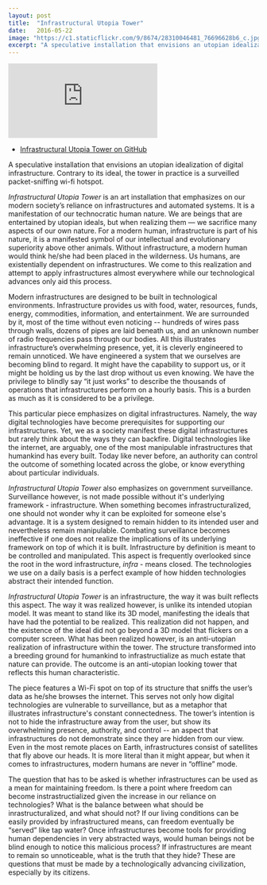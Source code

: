 ```yaml
---
layout: post
title:  "Infrastructural Utopia Tower"
date:   2016-05-22
image: "https://c1.staticflickr.com/9/8674/28310046481_76696628b6_c.jpg"
excerpt: "A speculative installation that envisions an utopian idealization of digital infrastructure. Contrary to its ideal, the tower in practice is a surveilled packet-sniffing wi-fi hotspot."
---
```


<iframe src="https://player.vimeo.com/video/166409996?color=9CBEF2"  frameborder="0" webkitallowfullscreen mozallowfullscreen allowfullscreen></iframe>

- [Infrastructural Utopia Tower on GitHub](https://github.com/mbrav/InfrastructuralUtopiaTower)

A speculative installation that envisions an utopian idealization of digital infrastructure. Contrary to its ideal, the tower in practice is a surveilled packet-sniffing wi-fi hotspot.

*Infrastructural Utopia Tower* is an art installation that emphasizes on our modern society’s reliance on infrastructures and automated systems. It is a manifestation of our technocratic human nature. We are beings that are entertained by utopian ideals, but when realizing them — we sacrifice many aspects of our own nature. For a modern human, infrastructure is part of his nature, it is a manifested symbol of our intellectual and evolutionary superiority above other animals. Without infrastructure, a modern human would think he/she had been placed in the wilderness. Us humans, are existentially dependent  on infrastructures. We come to this realization and attempt to apply infrastructures almost everywhere while our technological advances only aid this process.

Modern infrastructures are designed to be built in technological environments. Infrastructure provides us with food, water, resources, funds, energy, commodities, information, and entertainment. We are surrounded by it, most of the time without even noticing -- hundreds of wires pass through walls, dozens of pipes are laid beneath us, and an unknown number of radio frequencies pass through our bodies. All this illustrates infrastructure’s overwhelming presence, yet, it is cleverly engineered to remain unnoticed. We have engineered a system that we ourselves are becoming blind to regard. It might have the capability to support us, or it might be holding us by the last drop without us even knowing. We have the privilege to blindly say “it just works” to describe the thousands of operations that infrastructures perform on a hourly basis. This is a burden as much as it is considered to be a privilege.

This particular piece emphasizes on digital infrastructures. Namely, the way digital technologies have become prerequisites for supporting our infrastructures. Yet, we as a society manifest these digital infrastructures but rarely think about the ways they can backfire. Digital technologies like the internet, are arguably, one of the most manipulable infrastructures that humankind has every built. Today like never before, an authority can control the outcome of something located across the globe, or know everything about particular individuals.

*Infrastructural Utopia Tower* also emphasizes on government surveillance. Surveillance however, is not made possible without it's underlying framework - infrastructure. When something becomes infrastructuralized, one should not wonder why it can be exploited for someone else's advantage. It is a system designed to remain hidden to its intended user and nevertheless remain manipulable. Combating surveillance becomes ineffective if one does not realize the implications of its underlying framework on top of which it is built. Infrastructure by definition is meant to be controlled and manipulated. This aspect is frequently overlooked since the root in the word infrastructure, *infra*  - means closed. The technologies we use on a daily basis is a perfect example of how hidden technologies abstract their intended function.

*Infrastructural Utopia Tower* is an infrastructure, the way it was built reflects this aspect. The way it was realized however, is unlike its intended utopian model. It was meant to stand like its 3D model, manifesting the ideals that have had the potential to be realized. This realization did not happen, and the existence of the ideal did not go beyond a 3D model that flickers on a computer screen. What has been realized however, is an anti-utopian realization of infrastructure within the tower. The structure transformed into a breeding ground for humankind to infrastructialize as much estate that nature can provide. The outcome is an anti-utopian looking tower that reflects this human characteristic.

The piece features a Wi-Fi spot on top of its structure that sniffs the user’s data as he/she browses the internet. This serves not only how digital technologies are vulnerable to surveillance, but as a metaphor that illustrates infrastructure's constant connectedness. The tower’s intention is not to hide the infrastructure away from the user, but show its overwhelming presence, authority, and control -- an aspect that infrastructures do not demonstrate since they are hidden from our view. Even in the most remote places on Earth, infrastructures consist of satellites that fly above our heads. It is more literal than it might appear, but when it comes to infrastructures, modern humans are never in “offline” mode.

The question that has to be asked is whether infrastructures can be used as a mean for maintaining freedom. Is there a point where freedom can become instrastructialized given the increase in our reliance on technologies? What is the balance between what should be inrastructuralized, and what should not? If our living conditions can be easily provided by infrastructured means, can freedom eventually be “served” like tap water? Once infrastructures become tools for providing human dependencies in very abstracted ways, would human beings not be blind enough to notice this malicious process? If infrastructures are meant to remain so unnoticeable, what is the truth that they hide? These are questions that must be made by a technologically advancing civilization, especially by its citizens.
